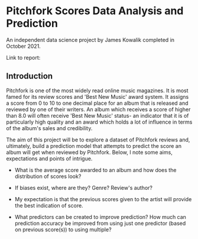 # Pitchfork Scores Data Analysis and Prediction

An independent data science project by James Kowalik completed in October 2021.

Link to report: 

## Introduction

Pitchfork is one of the most widely read online music magazines. It is most famed for its review scores and 'Best New Music' award system. It assigns a score from 0 to 10 to one decimal place for an album that is released and reviewed by one of their writers. An album which receives a score of higher than 8.0 will often receive 'Best New Music' status- an indicator that it is of particularly high quality and an award which holds a lot of influence in terms of the album's sales and credibility.

The aim of this project will be to explore a dataset of Pitchfork reviews and, ultimately, build a prediction model that attempts to predict the score an album will get when reviewed by Pitchfork. Below, I note some aims, expectations and points of intrigue.

- What is the average score awarded to an album and how does the distribution of scores look?

- If biases exist, where are they? Genre? Review's author? 

- My expectation is that the previous scores given to the artist will provide the best indication of score.

- What predictors can be created to improve prediction? How much can prediction accuracy be improved from using just one predictor (based on previous score(s)) to using multiple?